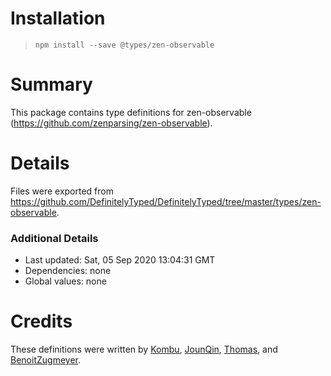 # Installation
> `npm install --save @types/zen-observable`

# Summary
This package contains type definitions for zen-observable (https://github.com/zenparsing/zen-observable).

# Details
Files were exported from https://github.com/DefinitelyTyped/DefinitelyTyped/tree/master/types/zen-observable.

### Additional Details
 * Last updated: Sat, 05 Sep 2020 13:04:31 GMT
 * Dependencies: none
 * Global values: none

# Credits
These definitions were written by [Kombu](https://github.com/aicest), [JounQin](https://github.com/JounQin), [Thomas](https://github.com/itomtom), and [BenoitZugmeyer](https://github.com/BenoitZugmeyer).
